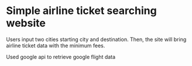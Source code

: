 # Simple airline ticket searching website
  Users input two cities starting city and destination. Then, the site will bring airline ticket data with the minimum fees.
  
  Used google api to retrieve google flight data
  
